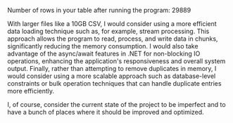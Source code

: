 Number of rows in your table after running the program: 29889

With larger files like a 10GB CSV, I would consider using a more efficient data loading technique such as, for example, stream processing. 
This approach allows the program to read, process, and write data in chunks, significantly reducing the memory consumption.
I would also take advantage of the async/await features in .NET for non-blocking IO operations, enhancing the application's responsiveness and overall system output. 
Finally, rather than attempting to remove duplicates in memory, I would consider using a more scalable approach such as database-level constraints or bulk operation techniques that can handle duplicate entries more efficiently.

I, of course, consider the current state of the project to be imperfect and to have a bunch of places where it should be improved and optimized.
